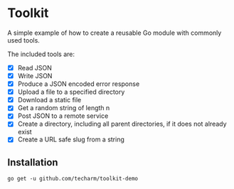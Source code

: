# Toolkit

A simple example of how to create a reusable Go module with commonly used tools.

The included tools are:

- [x] Read JSON
- [x] Write JSON
- [x] Produce a JSON encoded error response
- [x] Upload a file to a specified directory
- [x] Download a static file
- [x] Get a random string of length n
- [x] Post JSON to a remote service
- [x] Create a directory, including all parent directories, if it does not already exist
- [x] Create a URL safe slug from a string

## Installation

`go get -u github.com/techarm/toolkit-demo`
